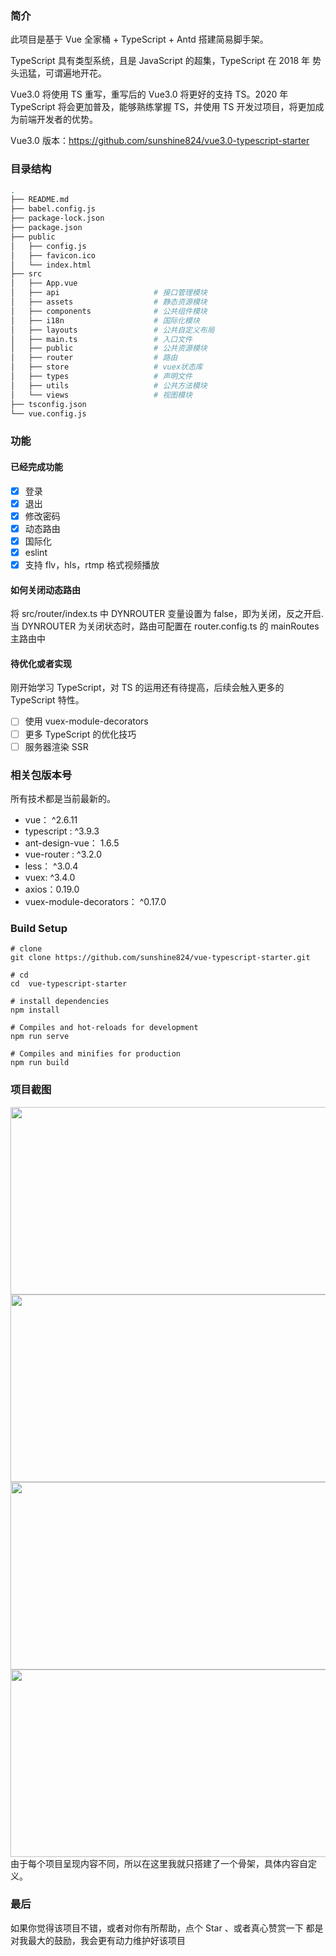 ### 简介

此项目是基于 Vue 全家桶 + TypeScript + Antd 搭建简易脚手架。

TypeScript 具有类型系统，且是 JavaScript 的超集，TypeScript 在 2018 年 势头迅猛，可谓遍地开花。

Vue3.0 将使用 TS 重写，重写后的 Vue3.0 将更好的支持 TS。2020 年 TypeScript 将会更加普及，能够熟练掌握 TS，并使用 TS 开发过项目，将更加成为前端开发者的优势。

Vue3.0 版本：<a href="https://github.com/sunshine824/vue3.0-typescript-starter">https://github.com/sunshine824/vue3.0-typescript-starter</a>

### 目录结构

```bash
.
├── README.md
├── babel.config.js
├── package-lock.json
├── package.json
├── public
│   ├── config.js
│   ├── favicon.ico
│   └── index.html
├── src
│   ├── App.vue
│   ├── api                     # 接口管理模块
│   ├── assets                  # 静态资源模块
│   ├── components              # 公共组件模块
│   ├── i18n                    # 国际化模块
│   ├── layouts                 # 公共自定义布局
│   ├── main.ts                 # 入口文件
│   ├── public                  # 公共资源模块
│   ├── router                  # 路由
│   ├── store                   # vuex状态库
│   ├── types                   # 声明文件
│   ├── utils                   # 公共方法模块
│   └── views                   # 视图模块
├── tsconfig.json
└── vue.config.js
```

### 功能

#### 已经完成功能

- [x] 登录
- [x] 退出
- [x] 修改密码
- [x] 动态路由
- [x] 国际化
- [x] eslint
- [x] 支持 flv，hls，rtmp 格式视频播放

#### 如何关闭动态路由

将 src/router/index.ts 中 DYNROUTER 变量设置为 false，即为关闭，反之开启.  
当 DYNROUTER 为关闭状态时，路由可配置在 router.config.ts 的 mainRoutes 主路由中

#### 待优化或者实现

刚开始学习 TypeScript，对 TS 的运用还有待提高，后续会触入更多的 TypeScript 特性。

- [ ] 使用 vuex-module-decorators
- [ ] 更多 TypeScript 的优化技巧
- [ ] 服务器渲染 SSR

### 相关包版本号

所有技术都是当前最新的。

- vue： ^2.6.11
- typescript : ^3.9.3
- ant-design-vue： 1.6.5
- vue-router : ^3.2.0
- less： ^3.0.4
- vuex: ^3.4.0
- axios：0.19.0
- vuex-module-decorators： ^0.17.0

### Build Setup

```
# clone
git clone https://github.com/sunshine824/vue-typescript-starter.git
```

```
# cd
cd  vue-typescript-starter
```

```
# install dependencies
npm install
```

```
# Compiles and hot-reloads for development
npm run serve
```

```
# Compiles and minifies for production
npm run build
```

### 项目截图

<img src="https://github.com/sunshine824/vue-typescript-starter/blob/master/src/assets/screenshot/sreen01.png" width="550" height="300"/>
<img src="https://github.com/sunshine824/vue-typescript-starter/blob/master/src/assets/screenshot/sreen04.png" width="550" height="300"/>
<img src="https://github.com/sunshine824/vue-typescript-starter/blob/master/src/assets/screenshot/sreen02.png" width="550" height="300"/>
<img src="https://github.com/sunshine824/vue-typescript-starter/blob/master/src/assets/screenshot/sreen03.png" width="550" height="300"/>
由于每个项目呈现内容不同，所以在这里我就只搭建了一个骨架，具体内容自定义。

### 最后

如果你觉得该项目不错，或者对你有所帮助，点个 Star 、或者真心赞赏一下 都是对我最大的鼓励，我会更有动力维护好该项目
